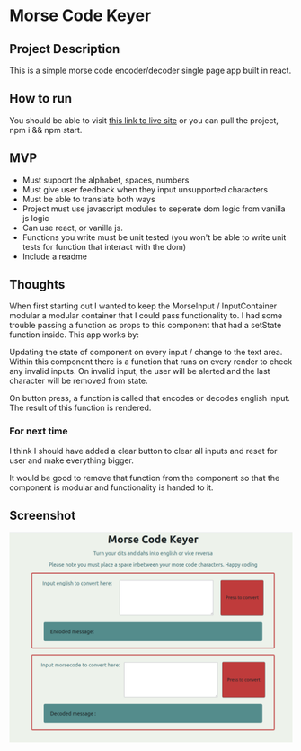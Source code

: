 # Morse Code Keyer

## Project Description

This is a simple morse code encoder/decoder single page app built in react.

## How to run

You should be able to visit [this link to live site](https://radiant-headland-90509.herokuapp.com/)
or you can pull the project, npm i && npm start.

## MVP

- Must support the alphabet, spaces, numbers
- Must give user feedback when they input unsupported characters
- Must be able to translate both ways
- Project must use javascript modules to seperate dom logic from vanilla js logic
- Can use react, or vanilla js.
- Functions you write must be unit tested (you won't be able to write unit tests for function that interact with the dom)
- Include a readme

## Thoughts

When first starting out I wanted to keep the MorseInput / InputContainer modular a modular container that I could pass functionality to. I had some trouble passing a function as props to this component that had a setState function inside.
This app works by:

Updating the state of component on every input / change to the text area. Within this component there is a function that runs on every render to check any invalid inputs. On invalid input, the user will be alerted and the last character will be removed from state.

On button press, a function is called that encodes or decodes english input. The result of this function is rendered.

### For next time

I think I should have added a clear button to clear all inputs and reset for user and make everything bigger.

It would be good to remove that function from the component so that the component is modular and functionality is handed to it.

## Screenshot

![screenshot of app](https://raw.githubusercontent.com/CapSap/morse/master/screenshot.png)
